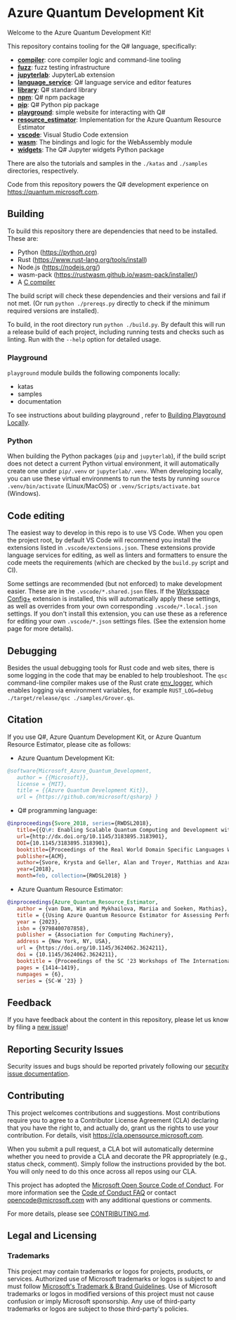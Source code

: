 # Azure Quantum Development Kit

Welcome to the Azure Quantum Development Kit!

This repository contains tooling for the Q# language, specifically:

- **[compiler](./compiler/qsc/)**: core compiler logic and command-line tooling
- **[fuzz](./fuzz/)**: fuzz testing infrastructure
- **[jupyterlab](./jupyterlab/)**: JupyterLab extension
- **[language_service](./language_service/)**: Q# language service and editor features
- **[library](./library/)**: Q# standard library
- **[npm](./npm/)**: Q# npm package
- **[pip](./pip/)**: Q# Python pip package
- **[playground](./playground/)**: simple website for interacting with Q#
- **[resource_estimator](./resource_estimator)**: Implementation for the Azure Quantum Resource Estimator
- **[vscode](./vscode/)**: Visual Studio Code extension
- **[wasm](./wasm/)**: The bindings and logic for the WebAssembly module
- **[widgets](./widgets)**: The Q# Jupyter widgets Python package

There are also the tutorials and samples in the `./katas` and `./samples` directories, respectively.

Code from this repository powers the Q# development experience on <https://quantum.microsoft.com>.

## Building

To build this repository there are dependencies that need to be installed. These are:

- Python (<https://python.org>)
- Rust (<https://www.rust-lang.org/tools/install>)
- Node.js (<https://nodejs.org/>)
- wasm-pack (<https://rustwasm.github.io/wasm-pack/installer/>)
- A [C compiler](https://docs.rs/cc/latest/cc/#compile-time-requirements)

The build script will check these dependencies and their versions and fail if not met. (Or run
`python ./prereqs.py` directly to check if the minimum required versions are installed).

To build, in the root directory run `python ./build.py`. By default this will run a release
build of each project, including running tests and checks such as linting. Run with the
`--help` option for detailed usage.

### Playground

`playground` module builds the following components locally:

- katas
- samples
- documentation

To see instructions about building playground , refer to [Building Playground Locally](./playground/README.md#building-playground-locally).

### Python

When building the Python packages (`pip` and `jupyterlab`), if the build script does not detect
a current Python virtual environment, it will automatically create one under `pip/.venv` or
`jupyterlab/.venv`. When developing locally, you can use these virtual environments to run the
tests by running `source .venv/bin/activate` (Linux/MacOS) or `.venv/Scripts/activate.bat` (Windows).

## Code editing

The easiest way to develop in this repo is to use VS Code. When you open the project root, by
default VS Code will recommend you install the extensions listed in `.vscode/extensions.json`.
These extensions provide language services for editing, as well as linters and formatters to
ensure the code meets the requirements (which are checked by the `build.py` script and CI).

Some settings are recommended (but not enforced) to make development easier. These are in the
`.vscode/*.shared.json` files. If the [Workspace Config+](https://marketplace.visualstudio.com/items?itemName=swellaby.workspace-config-plus)
extension is installed, this will automatically apply these settings, as well as overrides from
your own corresponding `.vscode/*.local.json` settings. If you don't install this extension, you can
use these as a reference for editing your own `.vscode/*.json` settings files. (See the extension
home page for more details).

## Debugging

Besides the usual debugging tools for Rust code and web sites, there is some logging in the code
that may be enabled to help troubleshoot. The `qsc` command-line compiler makes use of the Rust
crate [env_logger](https://docs.rs/env_logger/latest/env_logger/), which enables logging via
environment variables, for example `RUST_LOG=debug ./target/release/qsc ./samples/Grover.qs`.

## Citation

If you use Q#, Azure Quantum Development Kit, or Azure Quantum Resource Estimator, please cite as follows:

- Azure Quantum Development Kit:

```bibtex
@software{Microsoft_Azure_Quantum_Development,
   author = {{Microsoft}},
   license = {MIT},
   title = {{Azure Quantum Development Kit}},
   url = {https://github.com/microsoft/qsharp} }
```

- Q# programming language:

```bibtex
@inproceedings{Svore_2018, series={RWDSL2018},
   title={{Q\#: Enabling Scalable Quantum Computing and Development with a High-level DSL}},
   url={http://dx.doi.org/10.1145/3183895.3183901},
   DOI={10.1145/3183895.3183901},
   booktitle={Proceedings of the Real World Domain Specific Languages Workshop 2018},
   publisher={ACM},
   author={Svore, Krysta and Geller, Alan and Troyer, Matthias and Azariah, John and Granade, Christopher and Heim, Bettina and Kliuchnikov, Vadym and Mykhailova, Mariia and Paz, Andres and Roetteler, Martin},
   year={2018},
   month=feb, collection={RWDSL2018} }
```

- Azure Quantum Resource Estimator:

```bibtex
@inproceedings{Azure_Quantum_Resource_Estimator,
   author = {van Dam, Wim and Mykhailova, Mariia and Soeken, Mathias},
   title = {{Using Azure Quantum Resource Estimator for Assessing Performance of Fault Tolerant Quantum Computation}},
   year = {2023},
   isbn = {9798400707858},
   publisher = {Association for Computing Machinery},
   address = {New York, NY, USA},
   url = {https://doi.org/10.1145/3624062.3624211},
   doi = {10.1145/3624062.3624211},
   booktitle = {Proceedings of the SC '23 Workshops of The International Conference on High Performance Computing, Network, Storage, and Analysis},
   pages = {1414–1419},
   numpages = {6},
   series = {SC-W '23} }
```

## Feedback

If you have feedback about the content in this repository, please let us know by filing a [new issue](https://github.com/microsoft/qsharp/issues/new/choose)!

## Reporting Security Issues

Security issues and bugs should be reported privately following our [security issue documentation](./SECURITY.md#reporting-security-issues).

## Contributing

This project welcomes contributions and suggestions. Most contributions require you to agree to a
Contributor License Agreement (CLA) declaring that you have the right to, and actually do, grant us
the rights to use your contribution. For details, visit <https://cla.opensource.microsoft.com>.

When you submit a pull request, a CLA bot will automatically determine whether you need to provide
a CLA and decorate the PR appropriately (e.g., status check, comment). Simply follow the instructions
provided by the bot. You will only need to do this once across all repos using our CLA.

This project has adopted the [Microsoft Open Source Code of Conduct](https://opensource.microsoft.com/codeofconduct/).
For more information see the [Code of Conduct FAQ](https://opensource.microsoft.com/codeofconduct/faq/) or
contact [opencode@microsoft.com](mailto:opencode@microsoft.com) with any additional questions or comments.

For more details, please see [CONTRIBUTING.md](./CONTRIBUTING.md).

## Legal and Licensing

### Trademarks

This project may contain trademarks or logos for projects, products, or services. Authorized use of Microsoft
trademarks or logos is subject to and must follow
[Microsoft's Trademark & Brand Guidelines](https://www.microsoft.com/en-us/legal/intellectualproperty/trademarks/usage/general).
Use of Microsoft trademarks or logos in modified versions of this project must not cause confusion
or imply Microsoft sponsorship. Any use of third-party trademarks or logos are subject to those
third-party's policies.
